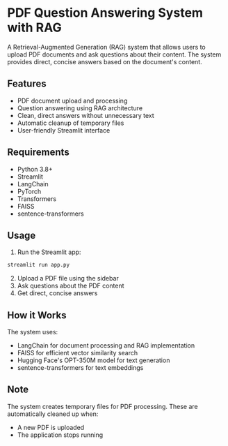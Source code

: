 # PDF Question Answering System with RAG

A Retrieval-Augmented Generation (RAG) system that allows users to upload PDF documents and ask questions about their content. The system provides direct, concise answers based on the document's content.

## Features

- PDF document upload and processing
- Question answering using RAG architecture
- Clean, direct answers without unnecessary text
- Automatic cleanup of temporary files
- User-friendly Streamlit interface

## Requirements

- Python 3.8+
- Streamlit
- LangChain
- PyTorch
- Transformers
- FAISS
- sentence-transformers


## Usage

1. Run the Streamlit app:
```bash
streamlit run app.py
```

2. Upload a PDF file using the sidebar
3. Ask questions about the PDF content
4. Get direct, concise answers

## How it Works

The system uses:
- LangChain for document processing and RAG implementation
- FAISS for efficient vector similarity search
- Hugging Face's OPT-350M model for text generation
- sentence-transformers for text embeddings

## Note

The system creates temporary files for PDF processing. These are automatically cleaned up when:
- A new PDF is uploaded
- The application stops running 
